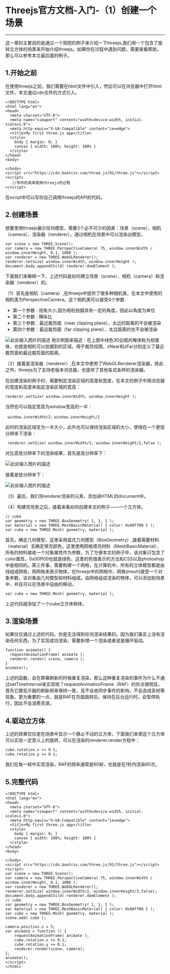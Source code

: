 # Threejs官方文档-入门-（1）创建一个场景

------

这一章的主要目的是通过一个简短的例子来介绍一下threejs,我们用一个包含了旋转立方体的场景来开始介绍threejs。如果你在过程中遇到问题，需要查看帮助，那么可以参考本文最后面的例子。


## 1.开始之前

在使用threejs之前，我们需要在html文件中引入，然后可以在浏览器中打开html文件，本文通过cdn文件的方式引入。

    <!DOCTYPE html>
    <html lang="en">
    <head>
      <meta charset="UTF-8">
      <meta name="viewport" content="width=device-width, initial-scale=1.0">
      <meta http-equiv="X-UA-Compatible" content="ie=edge">
      <title>My first three.js app</title>
      <style>
    	body { margin: 0; }
    	canvas { width: 100%; height: 100% }
      </style> 
    </head>
    <body>

    </body>
    <script src="https://cdn.bootcss.com/three.js/91/three.js"></script>
    <script>
       //写你的具体使用threejs的过程
    </script>

在script中可以写你自己调用threejs的API的代码。

## 2.创建场景

想要使用threejs展示任何模型，需要3个必不可少的因素：场景（scene）、相机（camera）、渲染器（renderer）。通过相机在场景中可以渲染出模型。

    var scene = new THREE.Scene();
    var camera = new THREE.PerspectiveCamera( 75, window.innerWidth /     window.innerHeight, 0.1, 1000 );
    var renderer = new THREE.WebGLRenderer();
    renderer.setSize( window.innerWidth, window.innerHeight );
    document.body.appendChild( renderer.domElement );

下面我们来解释一下，上述代码是如何建立场景（scene）、相机（camera）和渲染器（renderer）的。

（1）首先是相机（camera）,在threejs中提供了很多种相机类，在本文中使用的相机类为PerspectiveCamera。这个相机类可以接受4个参数

 - 第一个参数 : 视角大小,因为相机拍摄具有一定的角度，因此以角度为单位
 - 第二个参数 : 横纵比
 - 第三个参数：最近裁剪面（near clipping plane），太近的距离的不会被渲染
 - 第四个参数：最远裁剪面（far clipping plane），太远距离的也不会被渲染
 
![此处输入图片的描述][1]
用示例图来描述：在上图中绿色3D边框的椎体称为视锥体，也就是相机可以拍摄到的区域，用于裁剪视图，zNear和zFar分别定义了最近裁剪面和最远裁剪面的距离。

（2）接着是渲染器（renderer）,在本文中使用了WebGLRenderer渲染器，除此之外，threejs为了支持老版本浏览器，也提供了其他各式各样的渲染器。

在创建渲染的例子时，需要制定渲染区域的高度和宽度，在本文的例子中用浏览器的宽度和高度来指定渲染区域的宽高：

    renderer.setSize( window.innerWidth, window.innerHeight );
    
当然也可以指定宽高为window宽高的一半：

     window.innerWidth/2，window.innerHeight/2

此时的渲染区域变为一半大小，此外也可以保持渲染区域的大小，使得在一个更低分辨率下渲染：

     renderer.setSize( window.innerWidth/2, window.innerHeight/2,false );

对比高低分辨率下的渲染结果，首先是高分辨率下：

![此处输入图片的描述][2]

接着是低分辨率下：

![此处输入图片的描述][3]

（3）最后，我们将renderer渲染的元素，添加进HTML的document中。

（4）构建完场景之后，接着来看如何创建本文的例子——一个立方体。

    // cube
    var geometry = new THREE.BoxGeometry( 1, 1, 1 );
    var material = new THREE.MeshBasicMaterial( { color: 0x00ff00 } );
    var cube = new THREE.Mesh( geometry, material );

首先，确定几何模型，这里采用盒式几何模型（BoxGeometry）,接着需要材料（material）去确定填充颜色，这里使用网格填充材料（MeshBasicMaterial），所有的材料接收一个对象属性作为参数，为了方便本文的例子中，该对象只包含了color属性，0x00ff00也就是绿色，这里的色值表示的方法和CSS以及photoshop中是相同的。第三件事，需要构建一个网格，在计算机中，所有的立体模型都是由线组成网格，用网格来表示物体，在threejs中的网格中，网格(mesh)接受一个对象参数，该对象由几何模型和材料组成。由网格组成渲染的物体，可以添加到场景中，并且可以在场景中自由的移动。

    var cube = new THREE.Mesh( geometry, material );

上述代码就添加了一个cube立方体物体。

## 3.渲染场景

如果仅仅通过上述的代码，你是无法得到任何渲染结果的。因为我们事实上没有渲染任何东西，为了实现成功渲染，需要新增一个渲染或者说是循环驱动。

    function animate() {
      requestAnimationFrame( animate );
      renderer.render( scene, camera );
    }
    animate();
上述的函数，会在屏幕刷新的时候重复渲染，那么这种重复渲染的事件为什么不通过setTimeInterval来实现呢？requestAnimationFrame（RAF）的优点很明显，首先它跟显示器的刷新频率保持一致，且不会收同步事件的影响，不会造成丢帧等现象。更为重要的一点，就是RAF在页面跳转后，保持在后台运行时，会暂停执行，因此不会浪费资源。

## 4.驱动立方体

上述的效果仅仅是在场景中显示一个静止不动的立方体，下面我们来使这个立方体可以实现一定意义上的旋转，可以在渲染的renderer.render方程中：

    cube.rotation.x += 0.1;
    cube.rotation.y += 0.1;

我们在每一帧中实现渲染，RAF的频率通常是60帧，也就是在1秒内渲染60次。

## 5.完整代码

    <!DOCTYPE html>
    <html lang="en">
    <head>
      <meta charset="UTF-8">
      <meta name="viewport" content="width=device-width, initial-scale=1.0">
      <meta http-equiv="X-UA-Compatible" content="ie=edge">
      <title>My first three.js app</title>
      <style>
    	body { margin: 0; }
    	canvas { width: 100%; height: 100% }
      </style>
    </head>
    <body>
    
    </body>
    <script src="https://cdn.bootcss.com/three.js/91/three.js"></script>
    <script>
    var scene = new THREE.Scene();
    var camera = new THREE.PerspectiveCamera( 75, window.innerWidth / window.innerHeight, 0.1, 1000 );
    var renderer = new THREE.WebGLRenderer();
    renderer.setSize( window.innerWidth/2, window.innerHeight/2,false);
    document.body.appendChild( renderer.domElement );
    // cube
    var geometry = new THREE.BoxGeometry( 1, 1, 1 );
    var material = new THREE.MeshBasicMaterial( { color: 0x00ff00 } );
    var cube = new THREE.Mesh( geometry, material );
    scene.add( cube );
    
    camera.position.z = 5;
    var animate = function () {
    	requestAnimationFrame( animate );
    	cube.rotation.x += 0.1;
    	cube.rotation.y += 0.1;
    	renderer.render(scene, camera);
    };
    animate();
    </script>
    </html>
  [1]: https://github.com/forthealllight/learn-threejs/blob/master/images/demo1-1.png
  [2]: https://github.com/forthealllight/learn-threejs/blob/master/images/demo1-2.gif
  [3]: https://github.com/forthealllight/learn-threejs/blob/master/images/demo1-3.gif
